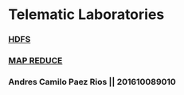 # Telematic Laboratories

### [HDFS](laboratorio1.md)
### [MAP REDUCE](laboratorio2.md)


### Andres Camilo Paez Rios || 201610089010
